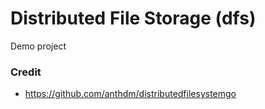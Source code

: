 # Distributed File Storage (dfs)

Demo project

### Credit
- https://github.com/anthdm/distributedfilesystemgo
